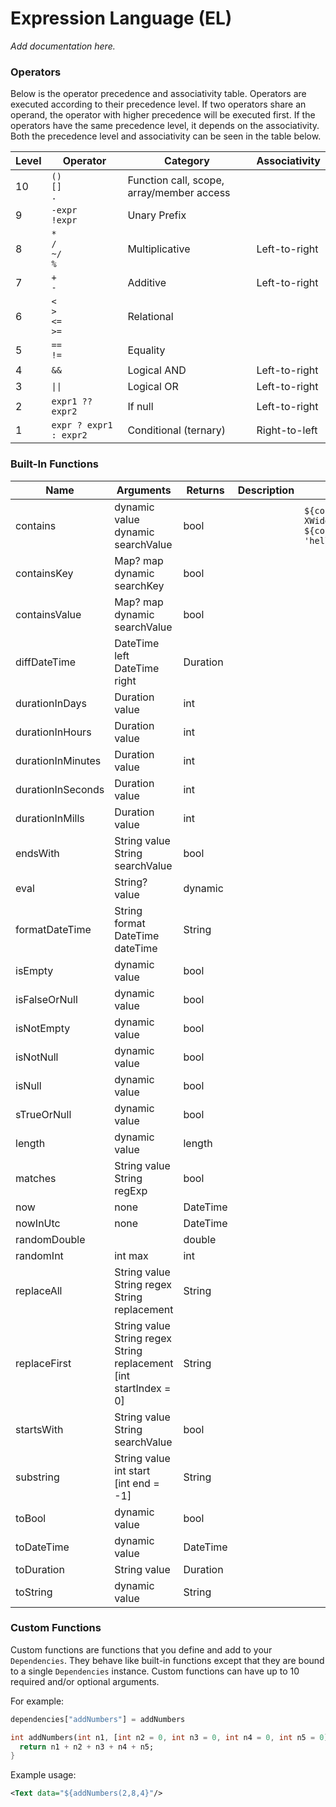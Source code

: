 # Expression Language (EL)

*Add documentation here.*

### Operators

Below is the operator precedence and associativity table. Operators are executed according
to their precedence level. If two operators share an operand, the operator with higher precedence
will be executed first. If the operators have the same precedence level, it depends on the
associativity. Both the precedence level and associativity can be seen in the table below.

| Level | Operator                   | Category                                  | Associativity |
|-------|----------------------------|-------------------------------------------|---------------|
| 10    | `()`<br>`[]`<br>`.`        | Function call, scope, array/member access |               |
| 9     | `-expr`<br>`!expr`         | Unary Prefix                              |               |
| 8     | `*`<br>`/`<br>`~/`<br>`%`  | Multiplicative                            | Left-to-right |
| 7     | `+`<br>`-`                 | Additive                                  | Left-to-right |
| 6     | `<`<br>`>`<br>`<=`<br>`>=` | Relational                                |               |
| 5     | `==`<br>`!=`               | Equality                                  |               |
| 4     | `&&`                       | Logical AND                               | Left-to-right |
| 3     | <code>&#124;&#124;</code>  | Logical OR                                | Left-to-right |
| 2     | `expr1 ?? expr2`           | If null                                   | Left-to-right |
| 1     | `expr ? expr1 : expr2`     | Conditional (ternary)                     | Right-to-left |


### Built-In Functions

| Name              | Arguments                                                                     | Returns  | Description | Examples                                                                          |
|-------------------|-------------------------------------------------------------------------------|----------|-------------|-----------------------------------------------------------------------------------|
| contains          | dynamic value<br/>dynamic searchValue                                         | bool     |             | `${contains('I love XWidget', 'love'}`<br/>`${contains(dependencyValue, 'hello'}` |
| containsKey       | Map? map<br/>dynamic searchKey                                                | bool     |             |                                                                                   |
| containsValue     | Map? map<br/>dynamic searchValue                                              | bool     |             |                                                                                   |
| diffDateTime      | DateTime left<br/>DateTime right                                              | Duration |             |                                                                                   |
| durationInDays    | Duration value                                                                | int      |             |                                                                                   |
| durationInHours   | Duration value                                                                | int      |             |                                                                                   |
| durationInMinutes | Duration value                                                                | int      |             |                                                                                   |
| durationInSeconds | Duration value                                                                | int      |             |                                                                                   |
| durationInMills   | Duration value                                                                | int      |             |                                                                                   |
| endsWith          | String value<br/>String searchValue                                           | bool     |             |                                                                                   |
| eval              | String? value                                                                 | dynamic  |             |                                                                                   |
| formatDateTime    | String format<br/>DateTime dateTime                                           | String   |             |                                                                                   |
| isEmpty           | dynamic value                                                                 | bool     |             |                                                                                   |
| isFalseOrNull     | dynamic value                                                                 | bool     |             |                                                                                   |
| isNotEmpty        | dynamic value                                                                 | bool     |             |                                                                                   |
| isNotNull         | dynamic value                                                                 | bool     |             |                                                                                   |
| isNull            | dynamic value                                                                 | bool     |             |                                                                                   |
| sTrueOrNull       | dynamic value                                                                 | bool     |             |                                                                                   |
| length            | dynamic value                                                                 | length   |             |                                                                                   |
| matches           | String value<br/>String regExp                                                | bool     |             |                                                                                   |
| now               | none                                                                          | DateTime |             |                                                                                   |
| nowInUtc          | none                                                                          | DateTime |             |                                                                                   |
| randomDouble      |                                                                               | double   |             |                                                                                   | 
| randomInt         | int max                                                                       | int      |             |                                                                                   |
| replaceAll        | String value<br/>String regex<br/>String replacement                          | String   |             |                                                                                   |
| replaceFirst      | String value<br/>String regex<br/>String replacement<br/>[int startIndex = 0] | String   |             |                                                                                   |
| startsWith        | String value<br/>String searchValue                                           | bool     |             |                                                                                   |
| substring         | String value<br/>int start<br/>[int end = -1]                                 | String   |             |                                                                                   |
| toBool            | dynamic value                                                                 | bool     |             |                                                                                   |
| toDateTime        | dynamic value                                                                 | DateTime |             |                                                                                   |
| toDuration        | String value                                                                  | Duration |             |                                                                                   |
| toString          | dynamic value                                                                 | String   |             |                                                                                   |

### Custom Functions

Custom functions are functions that you define and add to your `Dependencies`. They behave like
built-in functions except that they are bound to a single `Dependencies` instance. Custom functions
can have up to 10 required and/or optional arguments.

For example:

```dart
dependencies["addNumbers"] = addNumbers

int addNumbers(int n1, [int n2 = 0, int n3 = 0, int n4 = 0, int n5 = 0]) {
  return n1 + n2 + n3 + n4 + n5;
}
```

Example usage:
```xml
<Text data="${addNumbers(2,8,4}"/>
```